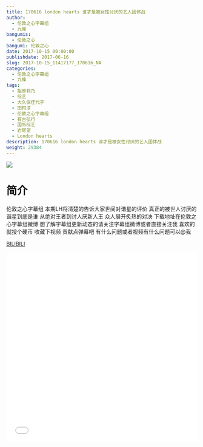 ```yaml
---
title: 170616 london hearts 谁才是被女性讨厌的艺人团体战
author: 
  - 伦敦之心字幕组
  - 九條
bangumis: 
  - 伦敦之心
bangumi: 伦敦之心
date: 2017-10-15 00:00:00
publishdate: 2017-06-16
slug: 2017-10-15_11417177_170616_NA
categories: 
  - 伦敦之心字幕组
  - 九條
tags: 
  - 指原莉乃
  - 综艺
  - 大久保佳代子
  - 田村淳
  - 伦敦之心字幕组
  - 有吉弘行
  - 国外综艺
  - 岩尾望
  - London hearts
description: 170616 london hearts 谁才是被女性讨厌的艺人团体战
weight: 29384
---
```


![](https://i.imgur.com/CL3zAvW.jpg)

# 简介  
伦敦之心字幕组
本期LH将清楚的告诉大家世间对谐星的评价 真正的被世人讨厌的谐星到底是谁 从绝对王者到讨人厌新人王 众人展开炙热的对决 下载地址在伦敦之心字幕组微博 想了解字幕组更新动态的请关注字幕组微博或者直接关注我 喜欢的就投个硬币 收藏下视频 贡献点弹幕吧 有什么问题或者视频有什么问题可以@我

  [BILIBILI](https://www.bilibili.com/video/av11417177/)


  <iframe src="//www.bilibili.com/html/html5player.html?cid=18876322&aid=11417177" width="100%" height="500" frameborder="0" allowfullscreen="allowfullscreen"></iframe>
